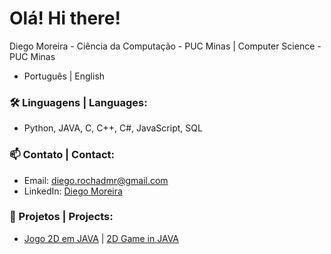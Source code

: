 # Olá! Hi there!

Diego Moreira - Ciência da Computação - PUC Minas | Computer Science - PUC Minas

- Português | English

### 🛠 Linguagens | Languages:
- Python, JAVA, C, C++, C#, JavaScript, SQL

### 📫 Contato | Contact:
- Email: diego.rochadmr@gmail.com
- LinkedIn: [Diego Moreira](https://www.linkedin.com/in/diego-moreira-36117727b/)

### 🚀 Projetos | Projects:
- [Jogo 2D em JAVA](https://github.com/diegodmr1/My2DGame) | [2D Game in JAVA](https://github.com/diegodmr1/My2DGame)
